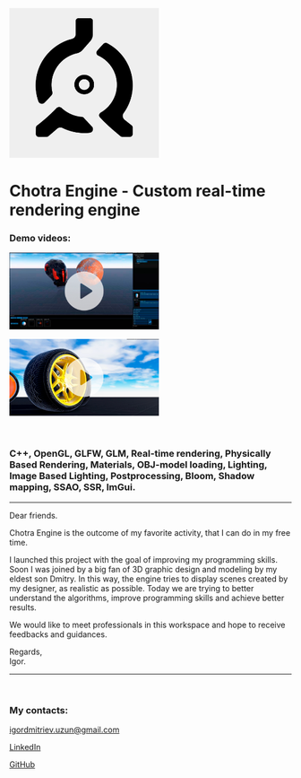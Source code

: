 <p>
    <img src="logo\Logo_png.png" width="267"
         height="267" alt="Logo">
</p>

<h1><strong>Chotra Engine - Custom real-time rendering engine </strong></h1>


<h3><strong>Demo videos: </strong></h3>

<p>
    <a href="https://www.linkedin.com/posts/igor-uzun_c-opengl-glfw-glm-imgui-real-time-activity-7068134556163276800-ata5?utm_source=share&utm_medium=member_android&lipi=urn%3Ali%3Apage%3Ad_flagship3_profile_view_base%3BrqdU8tTwQAud%2FzUqqqss%2Bg%3D%3D" target="_blank">
        <img src="logo\img2.png" width="267"
             height="137" alt="Logo">
    </a>
</p>
<p>
    <a href="https://www.linkedin.com/posts/igor-uzun_after-a-short-pause-back-to-my-favorite-activity-7117918831917826048-2UPr?utm_source=share&utm_medium=member_desktop" target="_blank">
        <img src="logo\img1.png" width="267"
             height="137" alt="Logo">
    </a>
</p>


<br>
<h3>
    <strong>
        C++, OpenGL, GLFW, GLM, Real-time rendering, Physically Based Rendering, Materials, OBJ-model loading, Lighting, Image Based Lighting, Postprocessing, Bloom, Shadow mapping, SSAO, SSR, ImGui.
    </strong>
</h3>
<hr>

<p>Dear friends.</p>

<p>Chotra Engine is the outcome of my favorite activity, that I can do in my free time.</p>

<p>I launched this project with the goal of improving my programming skills. Soon I was joined by a big fan of 3D graphic design and modeling by my eldest son Dmitry. In this way, the engine tries to display scenes created by my designer, as realistic as possible. Today we are trying to better understand the algorithms, improve programming skills and achieve better results.</p>

<p>We would like to meet professionals in this workspace and hope to receive feedbacks and guidances.</p>

<p>Regards, <br>Igor.</p>
<hr>
<br>
<h3><strong>My contacts:</strong></h3>
<p><a href="mailto:igordmitriev@gmail.com">igordmitriev.uzun@gmail.com</a></p>
<p><a href="https://www.linkedin.com/in/igor-uzun" target="_blank">LinkedIn</a></p>
<p><a href="https://www.github.com/Uzunig" target="_blank">GitHub</a></p>


